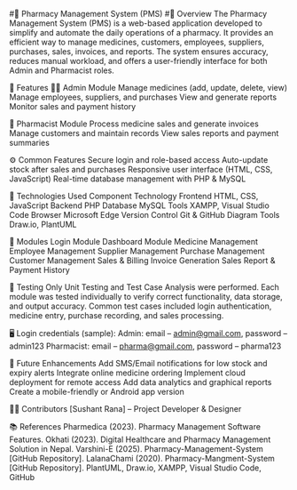 #💊 Pharmacy Management System (PMS)
#📘 Overview
The Pharmacy Management System (PMS) is a web-based application developed to simplify and automate the daily operations of a pharmacy. It provides an efficient way to manage medicines, customers, employees, suppliers, purchases, sales, invoices, and reports.
The system ensures accuracy, reduces manual workload, and offers a user-friendly interface for both Admin and Pharmacist roles.

🚀 Features
👨‍💼 Admin Module
Manage medicines (add, update, delete, view)
Manage employees, suppliers, and purchases
View and generate reports
Monitor sales and payment history

💊 Pharmacist Module
Process medicine sales and generate invoices
Manage customers and maintain records
View sales reports and payment summaries

⚙️ Common Features
Secure login and role-based access
Auto-update stock after sales and purchases
Responsive user interface (HTML, CSS, JavaScript)
Real-time database management with PHP & MySQL

🧰 Technologies Used
Component	Technology
Frontend	HTML, CSS, JavaScript
Backend	PHP
Database	MySQL
Tools	XAMPP, Visual Studio Code
Browser	Microsoft Edge
Version Control	Git & GitHub
Diagram Tools	Draw.io, PlantUML

📂 Modules
Login Module
Dashboard Module
Medicine Management
Employee Management
Supplier Management
Purchase Management
Customer Management
Sales & Billing
Invoice Generation
Sales Report & Payment History

🧪 Testing
Only Unit Testing and Test Case Analysis were performed.
Each module was tested individually to verify correct functionality, data storage, and output accuracy.
Common test cases included login authentication, medicine entry, purchase recording, and sales processing.

🖥️ Login credentials (sample):
Admin: email – admin@gmail.com, password – admin123
Pharmacist: email – pharma@gmail.com, password – pharma123

🧠 Future Enhancements
Add SMS/Email notifications for low stock and expiry alerts
Integrate online medicine ordering
Implement cloud deployment for remote access
Add data analytics and graphical reports
Create a mobile-friendly or Android app version

👩‍💻 Contributors
[Sushant Rana] – Project Developer & Designer

📚 References
Pharmedica (2023). Pharmacy Management Software Features.
Okhati (2023). Digital Healthcare and Pharmacy Management Solution in Nepal.
Varshini-E (2025). Pharmacy-Management-System [GitHub Repository].
LalanaChami (2020). Pharmacy-Mangment-System [GitHub Repository].
PlantUML, Draw.io, XAMPP, Visual Studio Code, GitHub
